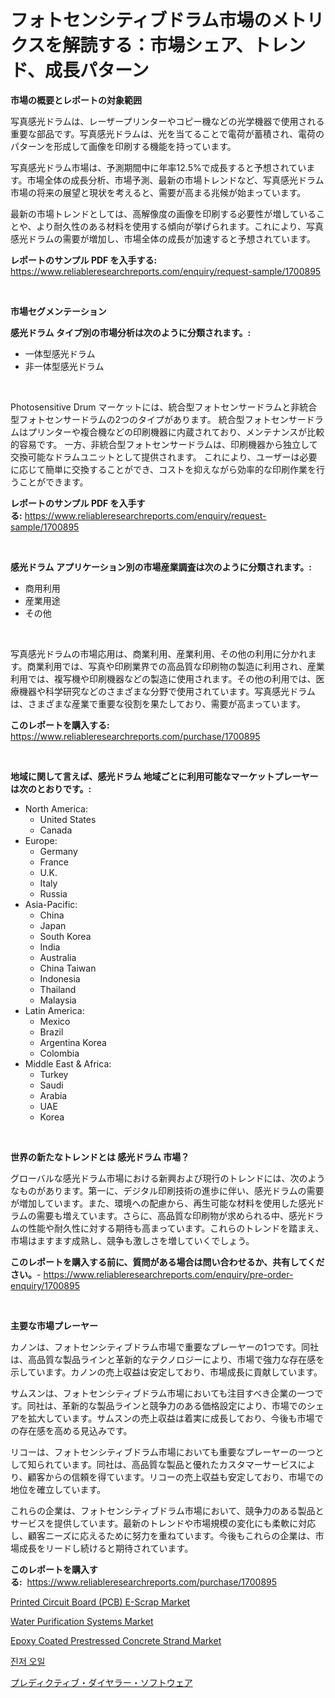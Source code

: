 <p><h1>フォトセンシティブドラム市場のメトリクスを解読する：市場シェア、トレンド、成長パターン</h1></p><p><strong>市場の概要とレポートの対象範囲</strong></p>
<p><p>写真感光ドラムは、レーザープリンターやコピー機などの光学機器で使用される重要な部品です。写真感光ドラムは、光を当てることで電荷が蓄積され、電荷のパターンを形成して画像を印刷する機能を持っています。</p><p>写真感光ドラム市場は、予測期間中に年率12.5%で成長すると予想されています。市場全体の成長分析、市場予測、最新の市場トレンドなど、写真感光ドラム市場の将来の展望と現状を考えると、需要が高まる兆候が始まっています。</p><p>最新の市場トレンドとしては、高解像度の画像を印刷する必要性が増していることや、より耐久性のある材料を使用する傾向が挙げられます。これにより、写真感光ドラムの需要が増加し、市場全体の成長が加速すると予想されています。</p></p>
<p><strong>レポートのサンプル PDF を入手する:</strong> <a href="https://www.reliableresearchreports.com/enquiry/request-sample/1700895">https://www.reliableresearchreports.com/enquiry/request-sample/1700895</a></p>
<p>&nbsp;</p>
<p><strong>市場セグメンテーション</strong></p>
<p><strong>感光ドラム タイプ別の市場分析は次のように分類されます。:</strong></p>
<p><ul><li>一体型感光ドラム</li><li>非一体型感光ドラム</li></ul></p>
<p>&nbsp;</p>
<p><p>Photosensitive Drum マーケットには、統合型フォトセンサードラムと非統合型フォトセンサードラムの2つのタイプがあります。 統合型フォトセンサードラムはプリンターや複合機などの印刷機器に内蔵されており、メンテナンスが比較的容易です。 一方、非統合型フォトセンサードラムは、印刷機器から独立して交換可能なドラムユニットとして提供されます。 これにより、ユーザーは必要に応じて簡単に交換することができ、コストを抑えながら効率的な印刷作業を行うことができます。</p></p>
<p><strong>レポートのサンプル PDF を入手する:</strong>&nbsp;<a href="https://www.reliableresearchreports.com/enquiry/request-sample/1700895">https://www.reliableresearchreports.com/enquiry/request-sample/1700895</a></p>
<p>&nbsp;</p>
<p><strong> 感光ドラム アプリケーション別の市場産業調査は次のように分類されます。:</strong></p>
<p><ul><li>商用利用</li><li>産業用途</li><li>その他</li></ul></p>
<p>&nbsp;</p>
<p><p>写真感光ドラムの市場応用は、商業利用、産業利用、その他の利用に分かれます。商業利用では、写真や印刷業界での高品質な印刷物の製造に利用され、産業利用では、複写機や印刷機器などの製造に使用されます。その他の利用では、医療機器や科学研究などのさまざまな分野で使用されています。写真感光ドラムは、さまざまな産業で重要な役割を果たしており、需要が高まっています。</p></p>
<p><strong>このレポートを購入する:</strong>&nbsp; <a href="https://www.reliableresearchreports.com/purchase/1700895">https://www.reliableresearchreports.com/purchase/1700895</a></p>
<p>&nbsp;</p>
<p><strong>地域に関して言えば、感光ドラム 地域ごとに利用可能なマーケットプレーヤーは次のとおりです。:</strong></p>
<p><ul>
    <li>
        North America:
        <ul>
            <li>United States</li>
            <li>Canada</li>
        </ul>
    </li>
    <li>
        Europe:
        <ul>
            <li>Germany</li>
            <li>France</li>
            <li>U.K.</li>
            <li>Italy</li>
            <li>Russia</li>
        </ul>
    </li>
    <li>
        Asia-Pacific:
        <ul>
            <li>China</li>
            <li>Japan</li>
            <li>South Korea</li>
            <li>India</li>
            <li>Australia</li>
            <li>China Taiwan</li>
            <li>Indonesia</li>
            <li>Thailand</li>
            <li>Malaysia</li>
        </ul>
    </li>
    <li>
        Latin America:
        <ul>
            <li>Mexico</li>
            <li>Brazil</li>
            <li>Argentina Korea</li>
            <li>Colombia</li>
        </ul>
    </li>
    <li>
        Middle East & Africa:
        <ul>
            <li>Turkey</li>
            <li>Saudi</li>
            <li>Arabia</li>
            <li>UAE</li>
            <li>Korea</li>
        </ul>
    </li>
    </ul></p>
<p>&nbsp;</p>
<p><strong>世界の新たなトレンドとは 感光ドラム 市場？</strong></p>
<p><p>グローバルな感光ドラム市場における新興および現行のトレンドには、次のようなものがあります。第一に、デジタル印刷技術の進歩に伴い、感光ドラムの需要が増加しています。また、環境への配慮から、再生可能な材料を使用した感光ドラムの需要も増えています。さらに、高品質な印刷物が求められる中、感光ドラムの性能や耐久性に対する期待も高まっています。これらのトレンドを踏まえ、市場はますます成熟し、競争も激しさを増していくでしょう。</p></p>
<p><strong>このレポートを購入する前に、質問がある場合は問い合わせるか、共有してください。</strong>- <a href="https://www.reliableresearchreports.com/enquiry/pre-order-enquiry/1700895">https://www.reliableresearchreports.com/enquiry/pre-order-enquiry/1700895</a></p>
<p>&nbsp;</p>
<p><strong>主要な市場プレーヤー</strong></p>
<p><p>カノンは、フォトセンシティブドラム市場で重要なプレーヤーの1つです。同社は、高品質な製品ラインと革新的なテクノロジーにより、市場で強力な存在感を示しています。カノンの売上収益は安定しており、市場成長に貢献しています。</p><p>サムスンは、フォトセンシティブドラム市場においても注目すべき企業の一つです。同社は、革新的な製品ラインと競争力のある価格設定により、市場でのシェアを拡大しています。サムスンの売上収益は着実に成長しており、今後も市場での存在感を高める見込みです。</p><p>リコーは、フォトセンシティブドラム市場においても重要なプレーヤーの一つとして知られています。同社は、高品質な製品と優れたカスタマーサービスにより、顧客からの信頼を得ています。リコーの売上収益も安定しており、市場での地位を確立しています。</p><p>これらの企業は、フォトセンシティブドラム市場において、競争力のある製品とサービスを提供しています。最新のトレンドや市場規模の変化にも柔軟に対応し、顧客ニーズに応えるために努力を重ねています。今後もこれらの企業は、市場成長をリードし続けると期待されています。</p></p>
<p><strong>このレポートを購入する:</strong>&nbsp;&nbsp;<a href="https://www.reliableresearchreports.com/purchase/1700895">https://www.reliableresearchreports.com/purchase/1700895</a></p>
<p><p><a href="https://github.com/CliffMedina6/Market-Research-Report-List-3/blob/main/printed-circuit-board-pcb-e-scrap-market.md">Printed Circuit Board (PCB) E-Scrap Market</a></p><p><a href="https://issuu.com/reportprime-2/docs/water-purification-systems-market-size-2030.pptx">Water Purification Systems Market</a></p><p><a href="https://github.com/provorikovar/Market-Research-Report-List-3/blob/main/epoxy-coated-prestressed-concrete-strand-market.md">Epoxy Coated Prestressed Concrete Strand Market</a></p><p><a href="https://github.com/vsr06p4p49/Market-Research-Report-List-1/blob/main/5653929194131.md">진저 오일</a></p><p><a href="https://github.com/cbigkbh02719/Market-Research-Report-List-1/blob/main/5820735194407.md">プレディクティブ・ダイヤラー・ソフトウェア</a></p></p>